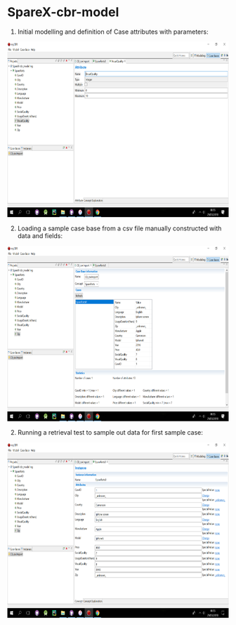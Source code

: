 # SpareX-cbr-model

1. Initial modelling and definition of Case attributes with parameters:

<img height="400dp" src="https://github.com/Ebaneck/SpareX-cbr-model/blob/master/2018-03-29%20(2).png?raw=true" />


2. Loading a sample case base from a csv file manually constructed with data and fields:

<img height="400dp" src="https://github.com/Ebaneck/SpareX-cbr-model/blob/master/2018-03-29%20(1).png?raw=true" />


2. Running a retrieval test to sample out data for first sample case:


<img height="400dp" src="https://github.com/Ebaneck/SpareX-cbr-model/blob/master/2018-03-29.png?raw=true" />

